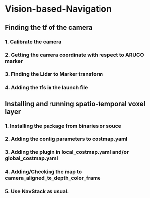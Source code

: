 # Vision-based-Navigation

## Finding the tf of the camera 

### 1. Calibrate the camera
### 2. Getting the camera coordinate with respect to ARUCO marker
### 3. Finding the Lidar to Marker transform 
### 4. Adding the tfs in the launch file

## Installing and running spatio-temporal voxel layer

### 1. Installing the package from binaries or souce 
### 2. Adding the config parameters to costmap.yaml
### 3. Adding the plugin in local_costmap.yaml and/or global_costmap.yaml
### 4. Adding/Checking the map to camera_aligned_to_depth_color_frame
### 5. Use NavStack as usual.

